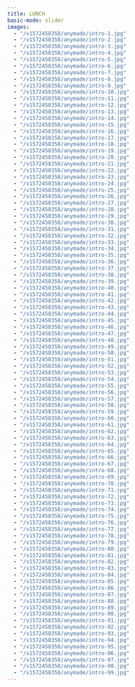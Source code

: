 ```yaml
---
title: LUNCH
basic-mode: slider
images:
  - "/v1572458358/anymade/intro-1.jpg"
  - "/v1572458358/anymade/intro-2.jpg"
  - "/v1572458358/anymade/intro-3.jpg"
  - "/v1572458358/anymade/intro-4.jpg"
  - "/v1572458358/anymade/intro-5.jpg"
  - "/v1572458358/anymade/intro-6.jpg"
  - "/v1572458358/anymade/intro-7.jpg"
  - "/v1572458358/anymade/intro-8.jpg"
  - "/v1572458358/anymade/intro-9.jpg"
  - "/v1572458358/anymade/intro-10.jpg"
  - "/v1572458358/anymade/intro-11.jpg"
  - "/v1572458358/anymade/intro-12.jpg"
  - "/v1572458358/anymade/intro-13.jpg"
  - "/v1572458358/anymade/intro-14.jpg"
  - "/v1572458358/anymade/intro-15.jpg"
  - "/v1572458358/anymade/intro-16.jpg"
  - "/v1572458358/anymade/intro-17.jpg"
  - "/v1572458358/anymade/intro-18.jpg"
  - "/v1572458358/anymade/intro-19.jpg"
  - "/v1572458358/anymade/intro-20.jpg"
  - "/v1572458358/anymade/intro-21.jpg"
  - "/v1572458358/anymade/intro-22.jpg"
  - "/v1572458358/anymade/intro-23.jpg"
  - "/v1572458358/anymade/intro-24.jpg"
  - "/v1572458358/anymade/intro-25.jpg"
  - "/v1572458358/anymade/intro-26.jpg"
  - "/v1572458358/anymade/intro-27.jpg"
  - "/v1572458358/anymade/intro-28.jpg"
  - "/v1572458358/anymade/intro-29.jpg"
  - "/v1572458358/anymade/intro-30.jpg"
  - "/v1572458358/anymade/intro-31.jpg"
  - "/v1572458358/anymade/intro-32.jpg"
  - "/v1572458358/anymade/intro-33.jpg"
  - "/v1572458358/anymade/intro-34.jpg"
  - "/v1572458358/anymade/intro-35.jpg"
  - "/v1572458358/anymade/intro-36.jpg"
  - "/v1572458358/anymade/intro-37.jpg"
  - "/v1572458358/anymade/intro-38.jpg"
  - "/v1572458358/anymade/intro-39.jpg"
  - "/v1572458358/anymade/intro-40.jpg"
  - "/v1572458358/anymade/intro-41.jpg"
  - "/v1572458358/anymade/intro-42.jpg"
  - "/v1572458358/anymade/intro-43.jpg"
  - "/v1572458358/anymade/intro-44.jpg"
  - "/v1572458358/anymade/intro-45.jpg"
  - "/v1572458358/anymade/intro-46.jpg"
  - "/v1572458358/anymade/intro-47.jpg"
  - "/v1572458358/anymade/intro-48.jpg"
  - "/v1572458358/anymade/intro-49.jpg"
  - "/v1572458358/anymade/intro-50.jpg"
  - "/v1572458358/anymade/intro-51.jpg"
  - "/v1572458358/anymade/intro-52.jpg"
  - "/v1572458358/anymade/intro-53.jpg"
  - "/v1572458358/anymade/intro-54.jpg"
  - "/v1572458358/anymade/intro-55.jpg"
  - "/v1572458358/anymade/intro-56.jpg"
  - "/v1572458358/anymade/intro-57.jpg"
  - "/v1572458358/anymade/intro-58.jpg"
  - "/v1572458358/anymade/intro-59.jpg"
  - "/v1572458358/anymade/intro-60.jpg"
  - "/v1572458358/anymade/intro-61.jpg"
  - "/v1572458358/anymade/intro-62.jpg"
  - "/v1572458358/anymade/intro-63.jpg"
  - "/v1572458358/anymade/intro-64.jpg"
  - "/v1572458358/anymade/intro-65.jpg"
  - "/v1572458358/anymade/intro-66.jpg"
  - "/v1572458358/anymade/intro-67.jpg"
  - "/v1572458358/anymade/intro-68.jpg"
  - "/v1572458358/anymade/intro-69.jpg"
  - "/v1572458358/anymade/intro-70.jpg"
  - "/v1572458358/anymade/intro-71.jpg"
  - "/v1572458358/anymade/intro-72.jpg"
  - "/v1572458358/anymade/intro-73.jpg"
  - "/v1572458358/anymade/intro-74.jpg"
  - "/v1572458358/anymade/intro-75.jpg"
  - "/v1572458358/anymade/intro-76.jpg"
  - "/v1572458358/anymade/intro-77.jpg"
  - "/v1572458358/anymade/intro-78.jpg"
  - "/v1572458358/anymade/intro-79.jpg"
  - "/v1572458358/anymade/intro-80.jpg"
  - "/v1572458358/anymade/intro-81.jpg"
  - "/v1572458358/anymade/intro-82.jpg"
  - "/v1572458358/anymade/intro-83.jpg"
  - "/v1572458358/anymade/intro-84.jpg"
  - "/v1572458358/anymade/intro-85.jpg"
  - "/v1572458358/anymade/intro-86.jpg"
  - "/v1572458358/anymade/intro-87.jpg"
  - "/v1572458358/anymade/intro-88.jpg"
  - "/v1572458358/anymade/intro-89.jpg"
  - "/v1572458358/anymade/intro-90.jpg"
  - "/v1572458358/anymade/intro-91.jpg"
  - "/v1572458358/anymade/intro-92.jpg"
  - "/v1572458358/anymade/intro-93.jpg"
  - "/v1572458358/anymade/intro-94.jpg"
  - "/v1572458358/anymade/intro-95.jpg"
  - "/v1572458358/anymade/intro-96.jpg"
  - "/v1572458358/anymade/intro-97.jpg"
  - "/v1572458358/anymade/intro-98.jpg"
  - "/v1572458358/anymade/intro-99.jpg"
---
```

